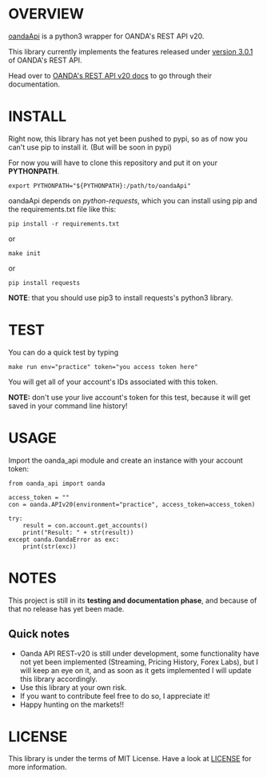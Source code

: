OVERVIEW
========

[oandaApi](https://github.com/gustavooferreira/oandaApi) is a python3 wrapper for OANDA's REST API v20.

This library currently implements the features released under [version 3.0.1](http://developer.oanda.com/rest-live-v20/release-notes/) of OANDA's REST API.

Head over to [OANDA's REST API v20 docs](http://developer.oanda.com/rest-live-v20/introduction/) to go through their documentation.

INSTALL
=======

Right now, this library has not yet been pushed to pypi, so as of now you can't use pip to install it. (But will be soon in pypi)

For now you will have to clone this repository and put it on your __PYTHONPATH__.
```
export PYTHONPATH="${PYTHONPATH}:/path/to/oandaApi"
```

oandaApi depends on _python-requests_, which you can install using pip and the requirements.txt file like this:
```
pip install -r requirements.txt
```
or
```
make init
```
or
```
pip install requests
```

__NOTE__: that you should use pip3 to install requests's python3 library.

TEST
====

You can do a quick test by typing

```
make run env="practice" token="you access token here"
```

You will get all of your account's IDs associated with this token.

__NOTE:__ don't use your live account's token for this test, because it will get saved in your command line history!


USAGE
=====

Import the oanda_api module and create an instance with your account token:
```
from oanda_api import oanda

access_token = ""
con = oanda.APIv20(environment="practice", access_token=access_token)

try:
    result = con.account.get_accounts()
    print("Result: " + str(result))
except oanda.OandaError as exc:
    print(str(exc))
```

NOTES
=====

This project is still in its __testing and documentation phase__, and because of that no release has yet been made.

Quick notes
-----------

* Oanda API REST-v20 is still under development, some functionality have not yet been implemented (Streaming, Pricing History, Forex Labs), but I will keep an eye on it, and as soon as it gets implemented I will update this library accordingly.
* Use this library at your own risk.
* If you want to contribute feel free to do so, I appreciate it!
* Happy hunting on the markets!!

LICENSE
=======

This library is under the terms of MIT License. Have a look at [LICENSE](https://github.com/gustavooferreira/oandaApi/blob/master/LICENCE.md) for more information.
